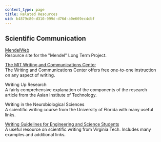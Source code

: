 ```yaml
---
content_type: page
title: Related Resources
uid: b4879c80-d310-999d-d76d-a0e669ec4cbf
---
```


Scientific Communication
------------------------

[MendelWeb](http://www.mendelweb.org/)  
Resource site for the "Mendel" Long Term Project.

[The MIT Writing and Communications Center](http://web.mit.edu/writing/Center/index.html)  
The Writing and Communications Center offers free one-to-one instruction on any aspect of writing.

Writing Up Research  
A fairly comprehensive explanation of the components of the research article from the Asian Institute of Technology.

Writing in the Neurobiological Sciences  
A scientific writing course from the University of Florida with many useful links.

[Writing Guidelines for Engineering and Science Students](http://www.craftofscientificwriting.com/)  
A useful resource on scientific writing from Virginia Tech. Includes many examples and additional links.